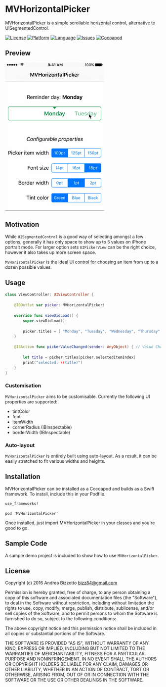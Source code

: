 # MVHorizontalPicker

MVHorizontalPicker is a simple scrollable horizontal control, alternative to UISegmentedControl.

[![License](https://img.shields.io/badge/license-MIT-blue.svg?style=flat
            )](http://mit-license.org)
[![Platform](https://img.shields.io/badge/platform-ios%20-lightgrey.svg?style=flat
             )](https://developer.apple.com/resources/)
[![Language](http://img.shields.io/badge/language-swift-orange.svg?style=flat
             )](https://developer.apple.com/swift)
[![Issues](https://img.shields.io/github/issues/bizz84/MVHorizontalPicker.svg?style=flat
           )](https://github.com/bizz84/MVHorizontalPicker/issues)
[![Cocoapod](http://img.shields.io/cocoapods/v/MVHorizontalPicker.svg?style=flat)](http://cocoadocs.org/docsets/MVHorizontalPicker/)

## Preview

![MVHorizontalPicker preview](https://github.com/bizz84/MVHorizontalPicker/raw/master/preview.gif "MVHorizontalPicker preview")

## Motivation

While `UISegmentedControl` is a good way of selecting amongst a few options, generally it has only space to show up to 5 values on iPhone portrait mode.
For larger option sets `UIPickerView` can be the right choice, however it also takes up more screen space.

`MVHorizontalPicker` is the ideal UI control for choosing an item from up to a dozen possible values.

## Usage

```swift
class ViewController: UIViewController {

    @IBOutlet var picker: MVHorizontalPicker!
    
    override func viewDidLoad() {
        super.viewDidLoad()
    
        picker.titles = [ "Monday", "Tuesday", "Wednesday", "Thursday", "Friday", "Saturday", "Sunday" ]
    }

    @IBAction func pickerValueChanged(sender: AnyObject) { // Value Changed event

        let title = picker.titles[picker.selectedItemIndex]
        print("selected: \(title)")
    }
}
```

### Customisation

`MVHorizontalPicker` aims to be customisable. Currently the following UI properties are supported:

* tintColor
* font
* itemWidth
* cornerRadius (IBInspectable)
* borderWidth (IBInspectable)

### Auto-layout

`MVHorizontalPicker` is entirely built using auto-layout. As a result, it can be easily stretched to fit various widths and heights.


## Installation

MVHorizontalPicker can be installed as a Cocoapod and builds as a Swift framework. To install, include this in your Podfile.

```
use_frameworks!

pod 'MVHorizontalPicker'
```
Once installed, just import MVHorizontalPicker in your classes and you're good to go.

## Sample Code

A sample demo project is included to show how to use `MVHorizontalPicker`.

## License

Copyright (c) 2016 Andrea Bizzotto bizz84@gmail.com

Permission is hereby granted, free of charge, to any person obtaining a copy of this software and associated documentation files (the "Software"), to deal in the Software without restriction, including without limitation the rights to use, copy, modify, merge, publish, distribute, sublicense, and/or sell copies of the Software, and to permit persons to whom the Software is furnished to do so, subject to the following conditions:

The above copyright notice and this permission notice shall be included in all copies or substantial portions of the Software.

THE SOFTWARE IS PROVIDED "AS IS", WITHOUT WARRANTY OF ANY KIND, EXPRESS OR IMPLIED, INCLUDING BUT NOT LIMITED TO THE WARRANTIES OF MERCHANTABILITY, FITNESS FOR A PARTICULAR PURPOSE AND NONINFRINGEMENT. IN NO EVENT SHALL THE AUTHORS OR COPYRIGHT HOLDERS BE LIABLE FOR ANY CLAIM, DAMAGES OR OTHER LIABILITY, WHETHER IN AN ACTION OF CONTRACT, TORT OR OTHERWISE, ARISING FROM, OUT OF OR IN CONNECTION WITH THE SOFTWARE OR THE USE OR OTHER DEALINGS IN THE SOFTWARE.
